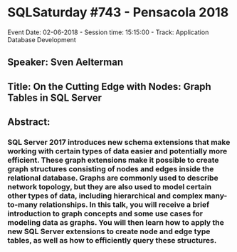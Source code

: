 # SQLSaturday #743 - Pensacola 2018
Event Date: 02-06-2018 - Session time: 15:15:00 - Track: Application  Database Development
## Speaker: Sven Aelterman
## Title: On the Cutting Edge with Nodes: Graph Tables in SQL Server
## Abstract:
### SQL Server 2017 introduces new schema extensions that make working with certain types of data easier and potentially more efficient. These graph extensions make it possible to create graph structures consisting of nodes and edges inside the relational database. Graphs are commonly used to describe network topology, but they are also used to model certain other types of data, including hierarchical and complex many-to-many relationships. In this talk, you will receive a brief introduction to graph concepts and some use cases for modeling data as graphs. You will then learn how to apply the new SQL Server extensions to create node and edge type tables, as well as how to efficiently query these structures.

